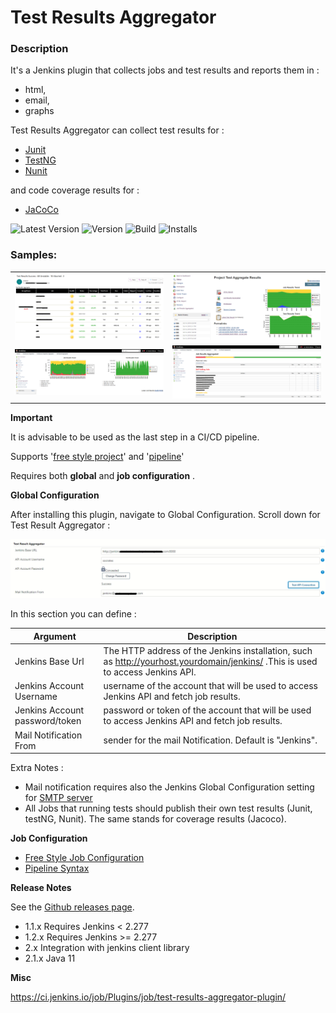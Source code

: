 # Test Results Aggregator

### Description

It's a Jenkins plugin that collects jobs and test results and reports them in :

* html,
* email, 
* graphs

Test Results Aggregator can collect test results for : 

* [Junit](https://plugins.jenkins.io/junit)
* [TestNG](https://plugins.jenkins.io/testng-plugin) 
* [Nunit](https://plugins.jenkins.io/nunit)

and code coverage results for : 

* [JaCoCo](https://plugins.jenkins.io/jacoco)

![Latest Version](https://img.shields.io/jenkins/plugin/v/test-results-aggregator.svg)
![Version](https://ci.jenkins.io/buildStatus/icon?job=Plugins/test-results-aggregator-plugin/master)
![Build](https://github.com/jenkinsci/test-results-aggregator-plugin/workflows/Java_CI/badge.svg)
![Installs](https://img.shields.io/jenkins/plugin/i/test-results-aggregator.svg?color=blue)


### Samples:

|  |  | 
| --- | ----------- |
| <img src="docs/screenshots/htmlView2.png" alt="Email report" style="float: center; margin-right: 10px; width: 400" /> | <img src="docs/screenshots/MainView.png" alt="Job results history" style="float: center; margin-right: 10px; width: 400" /> |
| <img src="docs/screenshots/Untitled1.png" alt="Job results history main view" style="float: center; margin-right: 10px; width: 400" /> | <img src="docs/screenshots/Untitled2.png" alt="Job results per build" style="float: center; margin-right: 10px; width: 400" /> |


**Important** 

It is advisable to be used as the last step in a CI/CD pipeline.

Supports '[free style project](docs/README_FreeStyle.md)' and '[pipeline](docs/README_Pipeline.md)'

Requires both **global** and **job configuration** .
 
**Global Configuration**

After installing this plugin, navigate to Global Configuration. Scroll down for Test Result Aggregator :

<img src="docs/screenshots/Global_Configuration.png" alt="Global Configuration" style="float: center; margin-right: 10px; width: 600" />
     

In this section you can define : 


| Argument | Description |
| --- | --- |
| Jenkins Base Url | The HTTP address of the Jenkins installation, such as http://yourhost.yourdomain/jenkins/ .This is used to access Jenkins API. |
| Jenkins Account Username | username of the account that will be used to access Jenkins API and fetch job results. |
| Jenkins Account password/token | password or token of the account that will be used to access Jenkins API and fetch job results. |
| Mail Notification From | sender for the mail Notification. Default is "Jenkins". |


Extra Notes : 

- Mail notification requires also the Jenkins Global Configuration setting for [SMTP server](https://plugins.jenkins.io/mailer)
- All Jobs that running tests should publish their own test results (Junit, testNG, Nunit). The same stands for coverage results (Jacoco).

**Job Configuration**

 * [Free Style Job Configuration](docs/README_FreeStyle.md)
 * [Pipeline Syntax](docs/README_Pipeline.md)

**Release Notes**

See the [Github releases page](https://github.com/jenkinsci/test-results-aggregator-plugin/releases).

* 1.1.x Requires Jenkins < 2.277
* 1.2.x Requires Jenkins >= 2.277
* 2.x Integration with jenkins client library
* 2.1.x Java 11

  
**Misc**

https://ci.jenkins.io/job/Plugins/job/test-results-aggregator-plugin/
